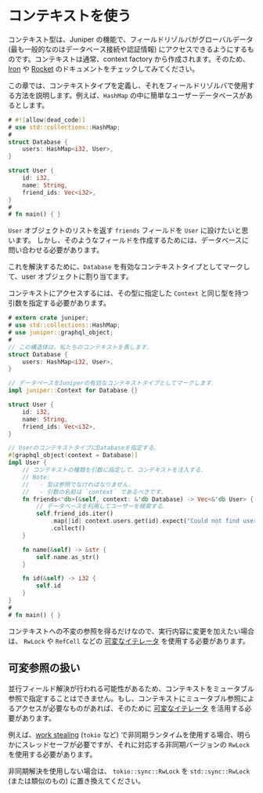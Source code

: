 # コンテキストを使う

コンテキスト型は、Juniper の機能で、フィールドリゾルバがグローバルデータ (最も一般的なのはデータベース接続や認証情報) にアクセスできるようにするものです。コンテキストは通常、context factory から作成されます。そのため、[Iron](../../servers/iron.md) や [Rocket](../../servers/rocket.md) のドキュメントをチェックしてみてください。

この章では、コンテキストタイプを定義し、それをフィールドリゾルバで使用する方法を説明します。例えば、`HashMap` の中に簡単なユーザーデータベースがあるとします。

```rust
# #![allow(dead_code)]
# use std::collections::HashMap;
#
struct Database {
    users: HashMap<i32, User>,
}

struct User {
    id: i32,
    name: String,
    friend_ids: Vec<i32>,
}
#
# fn main() { }
```

`User` オブジェクトのリストを返す `friends` フィールドを `User` に設けたいと思います。
しかし、そのようなフィールドを作成するためには、データベースに問い合わせる必要があります。

これを解決するために、`Database` を有効なコンテキストタイプとしてマークして、user オブジェクトに割り当てます。

コンテキストにアクセスするには、その型に指定した `Context` と同じ型を持つ引数を指定する必要があります。

```rust
# extern crate juniper;
# use std::collections::HashMap;
# use juniper::graphql_object;
#
// この構造体は、私たちのコンテキストを表します.
struct Database {
    users: HashMap<i32, User>,
}

// データベースをJuniperの有効なコンテキストタイプとしてマークします.
impl juniper::Context for Database {}

struct User {
    id: i32,
    name: String,
    friend_ids: Vec<i32>,
}

// UserのコンテキストタイプにDatabaseを指定する.
#[graphql_object(context = Database)]
impl User {
    // コンテキストの種類を引数に指定して、コンテキストを注入する.
    // Note: 
    //   - 型は参照でなければなりません.
    //   - 引数の名前は `context` であるべきです.
    fn friends<'db>(&self, context: &'db Database) -> Vec<&'db User> {
        // データベースを利用してユーザーを検索する.
        self.friend_ids.iter()
            .map(|id| context.users.get(id).expect("Could not find user with ID"))
            .collect()
    }

    fn name(&self) -> &str { 
        self.name.as_str() 
    }

    fn id(&self) -> i32 { 
        self.id 
    }
}
#
# fn main() { }
```

コンテキストへの不変の参照を得るだけなので、実行内容に変更を加えたい場合は、 `RwLock` や `RefCell` などの [可変なイテレータ](https://doc.rust-lang.org/book/first-edition/mutability.html#interior-vs-exterior-mutability) を使用する必要があります。

## 可変参照の扱い

並行フィールド解決が行われる可能性があるため、コンテキストをミュータブル参照で指定することはできません。もし、コンテキストにミュータブル参照によるアクセスが必要なものがあれば、そのために [可変なイテレータ][1] を活用する必要があります。

例えば、[work stealing][2] (`tokio` など) で非同期ランタイムを使用する場合、明らかにスレッドセーフが必要ですが、それに対応する非同期バージョンの `RwLock` を使用する必要があります。

非同期解決を使用しない場合は、 `tokio::sync::RwLock` を `std::sync::RwLock` (または類似のもの) に置き換えてください。

[1]: https://doc.rust-lang.org/book/ch15-05-interior-mutability.html
[2]: https://en.wikipedia.org/wiki/Work_stealing